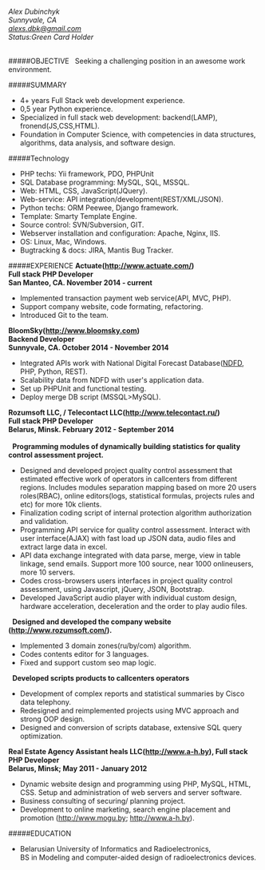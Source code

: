 *Alex Dubinchyk*<br>
*Sunnyvale, CA*<br>
*[alexs.dbk@gmail.com](mailto:alexs.dbk@gmail.com)*<br>
*Status:Green Card Holder*
<br><br>

#####OBJECTIVE
&nbsp;&nbsp;Seeking a challenging position in an awesome work environment.

#####SUMMARY

*	4+ years Full Stack web development experience. 
*	0,5 year Python experience.
*	Specialized in full stack web development: backend(LAMP), fronend(JS,CSS,HTML).
* Foundation in Computer Science, with competencies in data structures, algorithms, data analysis, and software design.

#####Technology 

* PHP techs: Yii framework, PDO, PHPUnit
* SQL Database programming: MySQL, SQL, MSSQL.
* Web: HTML, CSS, JavaScript(JQuery).
* Web-service: API integration/development(REST/XML/JSON).
* Python techs: ORM Peewee, Django framework.
* Template: Smarty Template Engine.
*	Source control: SVN/Subversion, GIT.
*	Webserver installation and configuration: Apache, Nginx, IIS.
* OS: Linux, Mac, Windows.
* Bugtracking & docs: JIRA, Mantis Bug Tracker.

#####EXPERIENCE
**Actuate(http://www.actuate.com/)**<br>
**Full stack PHP Developer**<br>
**San Manteo, CA. November 2014 - current**

* Implemented transaction payment web service(API, MVC, PHP).
* Support company website, code formating, refactoring.
* Introduced Git to the team.

**BloomSky(http://www.bloomsky.com)**<br>
**Backend Developer**<br>
**Sunnyvale, CA. October 2014 - November 2014**

* Integrated APIs work with National Digital Forecast Database(<a href='http://graphical.weather.gov/'>NDFD</a>, PHP, Python, REST).
* Scalability data from NDFD with user's application data.
* Set up PHPUnit and functional testing.
* Deploy merge DB script (MSSQL>MySQL).

**Rozumsoft LLC, / Telecontact LLC(http://www.telecontact.ru/)**<br>
**Full stack PHP Developer**<br>
**Belarus, Minsk. February 2012 - September  2014**<br><br>
&nbsp;&nbsp;**Programming modules of dynamically building statistics for quality control assessment project.**

*	Designed and developed project quality control assessment that estimated effective work of operators in callcenters from different regions. Includes  modules separation mapping based on more 20 users roles(RBAC), online editors(logs, statistical formulas, projects rules and etc)  for more 10k clients.
*	Finalization coding script of internal protection algorithm authorization and validation.
*	Programming API service for quality control assessment. Interact with user interface(AJAX) with fast load up JSON data, audio files and extract large data in excel.
*	API data exchange integrated with data parse, merge, view in table linkage, send emails. Support more 100 source, near 1000 onlineusers, more 10 servers. 
*	Codes cross-browsers users interfaces in project quality control assessment, using Javascript, jQuery, JSON, Bootstrap.
*	Developed JavaScript audio player with individual custom design, hardware acceleration, deceleration and the order to play audio files.

&nbsp;&nbsp;**Designed and developed the company website (http://www.rozumsoft.com/).**
*	Implemented 3 domain zones(ru/by/com) algorithm.
*	Codes contents editor for 3 languages.
*	Fixed and support custom seo map logic.

&nbsp;&nbsp;**Developed scripts products to callcenters operators**
*	Development of  сomplex reports and statistical summaries by Cisco data telephony.
*	Redesigned and reimplemented projects using MVC approach and strong OOP design.
*	Designed and conversion of scripts database, extensive SQL query optimization.

**Real Estate Agency Assistant heals LLC(http://www.a-h.by), Full stack PHP Developer**<br>
**Belarus, Minsk; May 2011 - January 2012**

* Dynamic website design and programming using PHP, MySQL, HTML, CSS. Setup and administration of web servers and server software.
* Business consulting of securing/ planning project.
* Development to online marketing, search engine placement and promotion (http://www.mogu.by; http://www.a-h.by).

#####EDUCATION
* Belarusian University of Informatics and Radioelectronics, <br>
 BS in Modeling and computer-aided design of radioelectronics devices.
